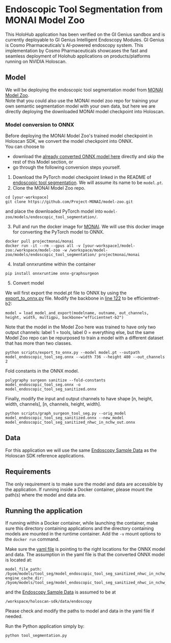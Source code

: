 # Endoscopic Tool Segmentation from MONAI Model Zoo
This HoloHub application has been verified on the GI Genius sandbox and is currently deployable to GI Genius Intelligent Endoscopy Modules. GI Genius is Cosmo Pharmaceuticals's AI-powered endoscopy system. This implementation by Cosmo Pharmaceuticals showcases the fast and seamless deployment of Holohub applications on products/platforms running on NVIDIA Holoscan. 

## Model
We will be deploying the endoscopic tool segmentation model from [MONAI Model Zoo](https://github.com/Project-MONAI/model-zoo/tree/dev/models/endoscopic_tool_segmentation). <br>
Note that you could also use the MONAI model zoo repo for training your own semantic segmentation model with your own data, but here we are directly deploying the downloaded MONAI model checkpoint into Holoscan. 


### Model conversion to ONNX
Before deploying the MONAI Model Zoo's trained model checkpoint in Holoscan SDK, we convert the model checkpoint into ONNX. <br>
You can choose to 
- download the [already converted ONNX model here](https://catalog.ngc.nvidia.com/orgs/nvidia/teams/clara-holoscan/resources/monai_endoscopic_tool_segmentation_model) directly and skip the rest of this Model section, or 
- go through the following conversion steps yourself. 

 1. Download the PyTorch model checkpoint linked in the README of [endoscopic tool segmentation](https://github.com/Project-MONAI/model-zoo/tree/dev/models/endoscopic_tool_segmentation#model-overview). We will assume its name to be `model.pt`.
 2. Clone the MONAI Model Zoo repo. 
```
cd [your-workspace]
git clone https://github.com/Project-MONAI/model-zoo.git
```
and place the downloaded PyTorch model into `model-zoo/models/endoscopic_tool_segmentation/`.

 3. Pull and run the docker image for [MONAI](https://hub.docker.com/r/projectmonai/monai). We will use this docker image for converting the PyTorch model to ONNX. 
```
docker pull projectmonai/monai
docker run -it --rm --gpus all -v [your-workspace]/model-zoo:/workspace/model-zoo -w /workspace/model-zoo/models/endoscopic_tool_segmentation/ projectmonai/monai
```
 4. Install onnxruntime within the container
 ```
pip install onnxruntime onnx-graphsurgeon
 ```
 5. Convert model
 
We will first export the model.pt file to ONNX by using the [export_to_onnx.py](https://github.com/Project-MONAI/model-zoo/blob/dev/models/endoscopic_tool_segmentation/scripts/export_to_onnx.py) file. Modify the backbone in [line 122](https://github.com/Project-MONAI/model-zoo/blob/dev/models/endoscopic_tool_segmentation/scripts/export_to_onnx.py#L122) to be efficientnet-b2:
```
model = load_model_and_export(modelname, outname, out_channels, height, width, multigpu, backbone="efficientnet-b2")
```
Note that the model in the Model Zoo here was trained to have only two output channels: label 1 = tools, label 0 = everything else, but the same Model Zoo repo can be repurposed to train a model with a different dataset that has more than two classes.
```
python scripts/export_to_onnx.py --model model.pt --outpath model_endoscopic_tool_seg.onnx --width 736 --height 480 --out_channels 2
```
Fold constants in the ONNX model.
```
polygraphy surgeon sanitize --fold-constants model_endoscopic_tool_seg.onnx -o model_endoscopic_tool_seg_sanitized.onnx
```
Finally, modify the input and output channels to have shape [n, height, width, channels], [n, channels, height, width]. 
```
python scripts/graph_surgeon_tool_seg.py --orig_model model_endoscopic_tool_seg_sanitized.onnx --new_model model_endoscopic_tool_seg_sanitized_nhwc_in_nchw_out.onnx
```

## Data
For this application we will use the same [Endoscopy Sample Data](https://catalog.ngc.nvidia.com/orgs/nvidia/teams/clara-holoscan/resources/holoscan_endoscopy_sample_data) as the Holoscan SDK reference applications.

## Requirements
The only requirement is to make sure the model and data are accessible by the application. If running inside a Docker container, please mount the path(s) where the model and data are.
## Running the application
If running within a Docker container, while launching the container, make sure this directory containing applications and the directory containing models are mounted in the runtime container. Add the `-v` mount options to the `docker run` command.

Make sure the [yaml file](./tool_segmentation.yaml) is pointing to the right locations for the ONNX model and data. The assumption in the yaml file is that the converted ONNX model is located at:
```
model_file_path: /byom/models/tool_seg/model_endoscopic_tool_seg_sanitized_nhwc_in_nchw_out.onnx
engine_cache_dir: /byom/models/tool_seg/model_endoscopic_tool_seg_sanitized_nhwc_in_nchw_out_engines
```
and the [Endoscopy Sample Data](https://catalog.ngc.nvidia.com/orgs/nvidia/teams/clara-holoscan/resources/holoscan_endoscopy_sample_data) is assumed to be at 
```
/workspace/holoscan-sdk/data/endoscopy
```

Please check and modify the paths to model and data in the yaml file if needed.

Run the Python application simply by:
```
python tool_segmentation.py
```

